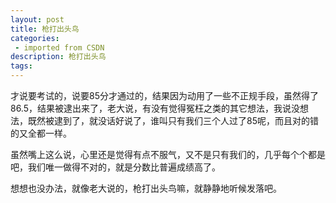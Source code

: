 ```yaml
---
layout: post
title: 枪打出头鸟
categories: 
 - imported from CSDN
description: 枪打出头鸟
tags: 
---
```


才说要考试的，说要85分才通过的，结果因为动用了一些不正规手段，虽然得了86.5，结果被逮出来了，老大说，有没有觉得冤枉之类的其它想法，我说没想法，既然被逮到了，就没话好说了，谁叫只有我们三个人过了85呢，而且对的错的又全都一样。

虽然嘴上这么说，心里还是觉得有点不服气，又不是只有我们的，几乎每个个都是吧，我们唯一做得不对的，就是分数比普遍成绩高了。

想想也没办法，就像老大说的，枪打出头鸟嘛，就静静地听候发落吧。
